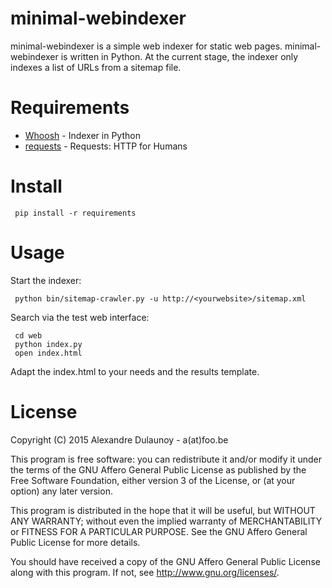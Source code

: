 minimal-webindexer
==================

minimal-webindexer is a simple web indexer for static web pages. minimal-webindexer
is written in Python. At the current stage, the indexer only indexes a list of URLs
from a sitemap file.

Requirements
============

- [Whoosh](https://pythonhosted.org/Whoosh/) - Indexer in Python
- [requests](http://docs.python-requests.org/en/latest/) - Requests: HTTP for Humans

Install
=======

~~~
 pip install -r requirements
~~~

Usage
=====

Start the indexer:

~~~
 python bin/sitemap-crawler.py -u http://<yourwebsite>/sitemap.xml
~~~

Search via the test web interface:

~~~
 cd web
 python index.py
 open index.html
~~~

Adapt the index.html to your needs and the results template.


License
=======

Copyright (C) 2015 Alexandre Dulaunoy - a(at)foo.be

This program is free software: you can redistribute it and/or modify
it under the terms of the GNU Affero General Public License as
published by the Free Software Foundation, either version 3 of the
License, or (at your option) any later version.

This program is distributed in the hope that it will be useful,
but WITHOUT ANY WARRANTY; without even the implied warranty of
MERCHANTABILITY or FITNESS FOR A PARTICULAR PURPOSE.  See the
GNU Affero General Public License for more details.

You should have received a copy of the GNU Affero General Public License
along with this program.  If not, see <http://www.gnu.org/licenses/>.

